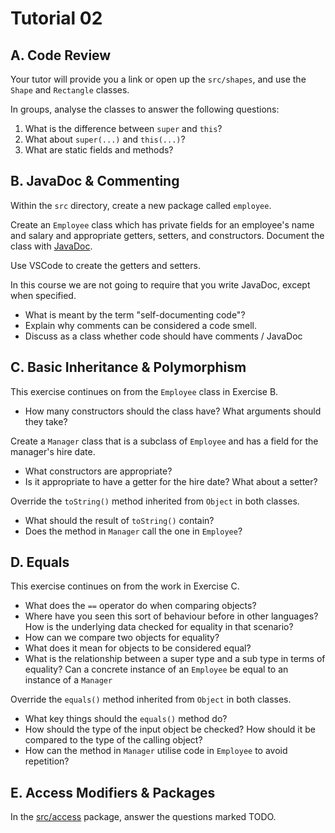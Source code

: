 # Tutorial 02

## A. Code Review

Your tutor will provide you a link or open up the `src/shapes`, and use the `Shape` and `Rectangle` classes.

In groups, analyse the classes to answer the following questions:

1. What is the difference between `super` and `this`?
2. What about `super(...)` and `this(...)`?
3. What are static fields and methods?

## B. JavaDoc & Commenting

Within the `src` directory, create a new package called `employee`.

Create an `Employee` class which has private fields for an employee's name and salary and appropriate getters, setters, and constructors. Document the class with [JavaDoc](https://www.oracle.com/au/technical-resources/articles/java/javadoc-tool.html).

Use VSCode to create the getters and setters.

In this course we are not going to require that you write JavaDoc, except when specified.

- What is meant by the term "self-documenting code"?
- Explain why comments can be considered a code smell.
- Discuss as a class whether code should have comments / JavaDoc

## C. Basic Inheritance & Polymorphism

This exercise continues on from the `Employee` class in Exercise B.

- How many constructors should the class have? What arguments should they take?

Create a `Manager` class that is a subclass of `Employee` and has a field for the manager's hire date.

- What constructors are appropriate?
- Is it appropriate to have a getter for the hire date? What about a setter?

Override the `toString()` method inherited from `Object` in both classes.

- What should the result of `toString()` contain?
- Does the method in `Manager` call the one in `Employee`?

## D. Equals
This exercise continues on from the work in Exercise C.

- What does the `==` operator do when comparing objects?
- Where have you seen this sort of behaviour before in other languages? How is the underlying data checked for equality in that scenario?
- How can we compare two objects for equality?
- What does it mean for objects to be considered equal?
- What is the relationship between a super type and a sub type in terms of equality? Can a concrete instance of an `Employee` be equal to an instance of a `Manager`

Override the `equals()` method inherited from `Object` in both classes.
- What key things should the `equals()` method do?
- How should the type of the input object be checked? How should it be compared to the type of the calling object?
- How can the method in `Manager` utilise code in `Employee` to avoid repetition?

## E. Access Modifiers & Packages
In the [src/access](src/access/) package, answer the questions marked TODO.
